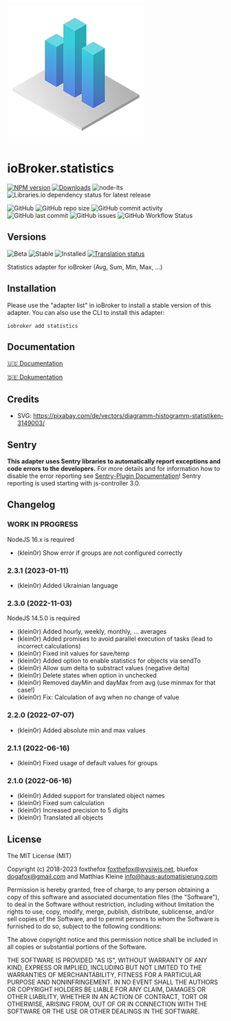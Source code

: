 ![Logo](admin/statistics.png)

# ioBroker.statistics

[![NPM version](https://img.shields.io/npm/v/iobroker.statistics?style=flat-square)](https://www.npmjs.com/package/iobroker.statistics)
[![Downloads](https://img.shields.io/npm/dm/iobroker.statistics?label=npm%20downloads&style=flat-square)](https://www.npmjs.com/package/iobroker.statistics)
![node-lts](https://img.shields.io/node/v-lts/iobroker.statistics?style=flat-square)
![Libraries.io dependency status for latest release](https://img.shields.io/librariesio/release/npm/iobroker.statistics?label=npm%20dependencies&style=flat-square)

![GitHub](https://img.shields.io/github/license/iobroker-community-adapters/iobroker.statistics?style=flat-square)
![GitHub repo size](https://img.shields.io/github/repo-size/iobroker-community-adapters/iobroker.statistics?logo=github&style=flat-square)
![GitHub commit activity](https://img.shields.io/github/commit-activity/m/iobroker-community-adapters/iobroker.statistics?logo=github&style=flat-square)
![GitHub last commit](https://img.shields.io/github/last-commit/iobroker-community-adapters/iobroker.statistics?logo=github&style=flat-square)
![GitHub issues](https://img.shields.io/github/issues/iobroker-community-adapters/iobroker.statistics?logo=github&style=flat-square)
![GitHub Workflow Status](https://img.shields.io/github/actions/workflow/status/iobroker-community-adapters/iobroker.statistics/test-and-release.yml?branch=master&logo=github&style=flat-square)

## Versions

![Beta](https://img.shields.io/npm/v/iobroker.statistics.svg?color=red&label=beta)
![Stable](http://iobroker.live/badges/statistics-stable.svg)
![Installed](http://iobroker.live/badges/statistics-installed.svg)
[![Translation status](https://weblate.iobroker.net/widgets/adapters/-/statistics/svg-badge.svg)](https://weblate.iobroker.net/engage/adapters/?utm_source=widget)

Statistics adapter for ioBroker (Avg, Sum, Min, Max, ...)

## Installation

Please use the "adapter list" in ioBroker to install a stable version of this adapter. You can also use the CLI to install this adapter:

```
iobroker add statistics
```

## Documentation

[🇺🇸 Documentation](./docs/en/README.md)

[🇩🇪 Dokumentation](./docs/de/README.md)

## Credits

- SVG: https://pixabay.com/de/vectors/diagramm-histogramm-statistiken-3149003/

## Sentry

**This adapter uses Sentry libraries to automatically report exceptions and code errors to the developers.** For more details and for information how to disable the error reporting see [Sentry-Plugin Documentation](https://github.com/ioBroker/plugin-sentry#plugin-sentry)! Sentry reporting is used starting with js-controller 3.0.

## Changelog
<!--
	Placeholder for the next version (at the beginning of the line):
	### __WORK IN PROGRESS__
-->
### __WORK IN PROGRESS__
NodeJS 16.x is required

* (klein0r) Show error if groups are not configured correctly

### 2.3.1 (2023-01-11)
* (klein0r) Added Ukrainian language

### 2.3.0 (2022-11-03)
NodeJS 14.5.0 is required

* (klein0r) Added hourly, weekly, monthly, ... averages
* (klein0r) Added promises to avoid parallel execution of tasks (lead to incorrect calculations)
* (klein0r) Fixed init values for save/temp
* (klein0r) Added option to enable statistics for objects via sendTo
* (klein0r) Allow sum delta to substract values (negative delta)
* (klein0r) Delete states when option in unchecked
* (klein0r) Removed dayMin and dayMax from avg (use minmax for that case!)
* (klein0r) Fix: Calculation of avg when no change of value

### 2.2.0 (2022-07-07)
* (klein0r) Added absolute min and max values

### 2.1.1 (2022-06-16)
* (klein0r) Fixed usage of default values for groups

### 2.1.0 (2022-06-16)
* (klein0r) Added support for translated object names
* (klein0r) Fixed sum calculation
* (klein0r) Increased precision to 5 digits
* (klein0r) Translated all objects

## License

The MIT License (MIT)

Copyright (c) 2018-2023 foxthefox <foxthefox@wysiwis.net>,
                        bluefox <dogafox@gmail.com> and
                        Matthias Kleine <info@haus-automatisierung.com>

Permission is hereby granted, free of charge, to any person obtaining a copy
of this software and associated documentation files (the "Software"), to deal
in the Software without restriction, including without limitation the rights
to use, copy, modify, merge, publish, distribute, sublicense, and/or sell
copies of the Software, and to permit persons to whom the Software is
furnished to do so, subject to the following conditions:

The above copyright notice and this permission notice shall be included in
all copies or substantial portions of the Software.

THE SOFTWARE IS PROVIDED "AS IS", WITHOUT WARRANTY OF ANY KIND, EXPRESS OR
IMPLIED, INCLUDING BUT NOT LIMITED TO THE WARRANTIES OF MERCHANTABILITY,
FITNESS FOR A PARTICULAR PURPOSE AND NONINFRINGEMENT. IN NO EVENT SHALL THE
AUTHORS OR COPYRIGHT HOLDERS BE LIABLE FOR ANY CLAIM, DAMAGES OR OTHER
LIABILITY, WHETHER IN AN ACTION OF CONTRACT, TORT OR OTHERWISE, ARISING FROM,
OUT OF OR IN CONNECTION WITH THE SOFTWARE OR THE USE OR OTHER DEALINGS IN
THE SOFTWARE.
